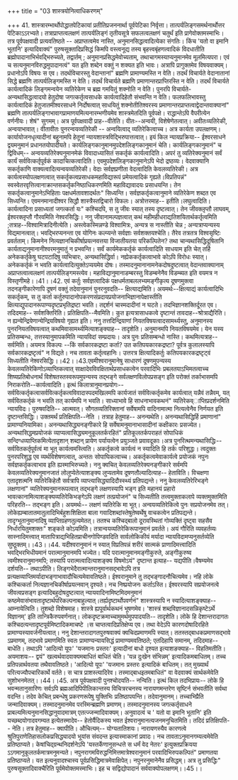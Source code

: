+++
title = "03 शास्त्रयोनित्वाधिकरणम्"

+++
41. शास्त्रारम्भार्थोपोद्धातपेटिकायां प्रतीतिप्रजननार्था पूर्वपेटिका निर्वृत्ता। तात्पर्यलिङ्गसमर्थनार्थोत्तर पेटिकाऽऽरभ्यते। तत्राप्राप्तत्वलक्षणं तात्पर्यलिङ्गं तृतीयसूत्रे सफलत्वलक्षणं चतुर्थं इति प्रागेवोक्तमस्माभिः। तत्र पूर्वपक्षवादी प्रत्यवतिष्ठते -- अप्राप्तत्वमेव नास्ति, अनुमानसिद्धत्वादित्येका संगतिः। किंच 'यतो वा इमानि भूतानि' इत्यादिवाक्यं" पुरुषसूक्तादिप्रसिद्धं किमपि वस्त्वनूद्य तस्य बृहत्त्वबृंहणत्वादिकं विदधातीति ब्रह्मोपादानाभिर्भवद्भिरुच्यते, तद्वार्तम् ; अनुमानप्रसिद्धमेवोच्यताम्, तथाचागमस्याप्यनुमानमेव मूलमित्यपरा। एवं च सत्यनुमानविरुद्धमुपादानत्वं" यत इति शब्देन वक्तुं न शक्यत इति भावः। अत्रापि प्रागुक्तमेव विषयवाक्यम्। प्रधानोऽपि विषयः स एव। तदर्थविचारस्तु वेदान्तानां" ब्रह्मणि प्रामाण्यमस्ति न वेति। तदर्थं विचार्यते वेदानातानां सिद्धे ब्रह्मणि तात्पर्यलिङ्गमस्ति न वेति। तदर्थं विचार्यते ब्रह्मणि प्रमाणान्तरप्राप्तिरस्ति न वेति। तदर्थं विचार्यते कार्यत्वादिकं लिङ्गमन्वयेन व्यतिरेकेण च ब्रह्म गमयितुं शक्नोति न वेति। पुनरपि विचार्यते- अन्यथासिद्धत्वादयो हेतुदोषा जगत्कर्तृत्वसाधके कार्यत्वादिहेतौ संभवन्ति न वेति। फलफलिभावस्तु कार्यत्वादिकं हेतुजातमीश्वरसाधने निर्दोषत्वात् साधयितुं शक्नोतीतिश्वरस्य प्रमाणान्तरप्राप्तत्वाद्वेदान्तवाक्यानां" ब्रह्मणि तात्पर्यलिङ्गाभावागप्रामाणयमित्यनारम्भणीयमेव शास्त्रमेतदिति पूर्वपक्षे। राद्धान्तेऽपि वैपरीत्येन वर्णनीयः। शेषं" सुगमम्। अत्र पूर्वपक्षवादी प्राह--वीतेति। वीतः--अन्वयी, विशेषेणेतत्वात्। अवीतःव्यतिरेकी, अन्वयाभावात्। वीतावीतः पुनरन्वयव्यतिरेकी -- अन्वयित्वाद् व्यतिरेकित्वाच्च। अत्र कार्यता उपलक्षणम्। कार्यायोजनधृत्यादीनां बहूनामपि हेतूनां न्यायशास्त्रविद्भिरुपात्तत्वात्। इयं किल न्यायप्रक्रिया-- ईश्वरसाधने द्वयमनुमानं प्रधानतयोपादीयते। कार्यलिङ्गकानुमानमुपदेशलिङ्गकानुमानं चेति। कार्यलिङ्गकानुमानं" च द्विविधम्-- अन्वयव्यतिरेक्यनुमानमेकं विवादाध्यासितं सकर्तृकं कार्यत्वादिति। अपरं तु व्यतिरेक्यनुमानं सर्वं कार्यं सर्ववित्कर्तृपूर्वकं कादाचित्कत्वादिति। एवमुपदेशलिङ्गकानुमानेऽपि भेदो द्रष्ठव्यः। वेदवाक्यानि सकर्तृकाणि वाक्यत्वादित्यन्वयव्यतिरेकी। वेदाः सर्वज्ञप्रणीता वेदत्वादिति केवलव्यतिरेकी। अत्र कार्यत्वस्योपलक्षणत्वात् सकर्तृकत्वप्रसाधकमहाविद्यारूपं प्रमेयत्वादिकं गृह्यते।विप्रतिपन्नं" स्वस्वेतरवृत्तित्वानाक्रान्तसकर्तृकनिष्ठाधिकरणमिति महाविद्यावादयः प्रसाधयन्ति। तेन सकर्तृकत्वानुमानेऽभिहिताः पक्षधर्मतावशादर्थतः" सिध्यन्ति। सर्वज्ञकर्तृकत्वानुमाने व्यतिरेकेण शब्दत एव सिध्यन्ति। एवमनमानादीश्वर सिद्धौ शास्त्रैस्तद्विचारो विफलः। अत्रोत्तरमाह-- इतीति।लघुत्वादिति। कार्यत्वादिना प्रसाध्यतां जगत्कर्ता यः" कश्चिदपि, स तु जीवः स्यात् तस्य दृष्टत्वात्। तेन जीवक्लृप्तौ लाघवम्, ईश्वरक्लृप्तौ गौरवमिति नेश्वरसिद्धिः। ननु जीवानामल्पज्ञत्वात् कथं महीमहीधराद्यतिशयितार्थकर्तृत्वमिति ;तत्राह--विश्वामित्रादिनीत्येति। अस्त्वेकस्मिन्नण्डे विश्वामित्रः, अन्यत्र स नास्तीति चेन्न ; अन्यत्राप्यन्यस्य विद्यमानत्वात्। भवद्भिरप्यनन्ता एव योगिनः कल्प्यन्ते सर्वज्ञाः सर्वशक्तयश्चेति। तैरेव तत्रतत्र विश्वसृष्टिः प्रवर्तताम्। किमनेन नित्यज्ञानचिकीर्षाप्रयत्नवत्तया विजातीयतया परिकल्पितेन? तथा चान्यथासिद्धिदूषितानि कार्यताद्यनुमानानीश्वरमनुमातुं न प्रभवन्ति। सर्वं कार्यमेककर्तृकं कार्यत्वादिति साधयाम इति चेत् तर्हि अनेककर्तृकेषु घटपटादिषु व्यभिचारः, अन्यथासिद्धिर्वा। नह्येककर्तृकत्वाभावे कोऽपि विरोधः स्यात्। अनेककर्तृकं न भवति कार्यत्वादित्युक्तेऽप्ययमेव दोषः। तस्मादनुमानानामनेकदोषदुष्टत्वात् वेदान्तवाक्यानाम् अप्राप्तत्वात्वलक्षणं तात्पर्यलिङ्गमस्त्येव। महाविद्यानुमानाडम्बरस्तु विडम्बनेनैव विडम्ब्यत इति वयमत्र न विस्तृणीमहे।।41।।42. एवं कर्तुः सर्वज्ञत्वादिकं पक्षधर्मताबललभ्यमङ्गीकृत्य दूषणमुक्त्वा तदनङ्गीकारेणापि दूषणं वक्तुं तदेवानुमानं पुनरनुवदति-- क्षित्याद्यमिति। अयमर्थः--क्षित्याद्यं कार्यत्वादिभिः सकर्तृकम्, स तु कर्ता कर्तुरुपादानोपकरणसंप्रदायप्रयोजनाभिज्ञानापेक्षास्तीति क्षित्याद्युपादानरूपाण्यदृष्टप्रभृतिद्रष्टा भवति। तद्दर्शनं चास्मदादीनां न घटते। तदभिज्ञानशक्तिर्दूरत एव। तदिदमाह-- सर्वशक्तिरिति। प्रतिक्षिपति--मैवमिति। कुत इत्यत्रासाधकत्वे दृष्टान्तं तावदाह--श्रोत्राद्यैरिति। न ह्यन्येन्द्रियेणान्येन्द्रियविषयो गृह्यत इति। ननु तत्तदिन्द्रियाणां नियतविषयत्वादसामर्थ्यस्तु, अनुमानस्य पुनरनियतविषयत्वात् कथमिवासामर्थ्यमित्याशङ्क्याह-- तादृशेति। अनुमानमपि नियतविषयमेव। येन यस्य प्रतिसम्बन्धः, तत्तस्यानुमापकमिति न्यायविदां सम्प्रदायः। अत्र पुनः प्रतिसम्बन्धो नास्ति। कथमित्यत्राह-- सर्वमिति। अयमत्र विकल्पः --किं सर्वकारकद्रष्टा कर्ता? उत कतिपयकारकद्रष्टा? पूर्वत्र कुलालस्यापि सर्वकारकद्रष्टृत्वं" न विद्यते। नच तावता कर्तृत्वहानिः। उत्तरत्र क्षित्यादिकर्तुः कतिपयकारकद्रष्टृट्वं सिध्यतीति नेश्वरसिद्धिः।।42।।43.एवमीश्वरानुमानेषु साधारणं दूषणमुपन्यस्य केवलव्यतिरेकिणोऽव्याप्तिकत्वात् साक्षादेवविवक्षितार्थप्रसाधकत्वेन परवादिभिः प्रबलतयाऽभिमतत्वाच्च शिष्यप्रतिबोधनार्थं विशेषतस्तस्वरूपमुपन्यस्य तद्भङ्गे सर्वलक्षणविलोपप्रसङ्ग इति परोक्तं तर्काभासमपि निराकरोति--कार्यत्वादिति। इत्थं किलात्रानुमानप्रयोगः-- सर्ववित्कर्तृकत्वासर्ववित्कर्तृकत्वविवादास्पदमखिलमपि कार्यजातं सर्ववित्कर्तृकमेव कार्यत्वात् यन्नैवं तन्नैवम्, यत् सर्ववितकर्तृकं न भवति तत् कार्यमपि न भवति। साध्याभावे हि साधनाभावकथनं" व्यतिरेकव्ाप्तिप्रदर्शनमिति न्यायविदः। पुरुषवदिति-- आत्मवत्। सौगतव्यतिरिक्तानां सर्वेषामपि वादिनामात्मा नित्यत्वेनैव निर्णयत इति दृष्टान्तसिद्धिः। उक्तमर्थं प्रतिक्षिपति--नेति । तत्राह हेतुमाह-- अनन्यथेति। अनन्यथासिद्धिर्हि प्रमाणानां" प्रामाण्यनियामिका। अनन्यथासिद्ध्यनङ्गीकारे हि सर्वेषामनुमानाभासादीनां कक्षीकारः प्रसज्येत। अन्यथासिद्धमप्रयोजकं व्याप्यत्वासिद्ध्यमनुकूलतर्करहितं" प्रतिकूलतर्कपराहतं सोपाधिकं सन्दिग्धव्याप्तिकमित्येतादृशान् शब्दान् प्रायेण पर्यायत्वेन प्रयुञ्जते प्रवावदूकाः।अत्र पुनरित्थमन्यथासिद्धिः-- सर्ववितकर्तृपूर्वत्वं मा भूत् कार्यत्वमस्त्विति। अकर्तृकत्वे कार्यत्वं न स्यादिति हि तर्कः परिशुद्धः। त्वदुक्तः पुनरपरिशुद्ध एव व्यर्थविशेषणत्वात्, अन्ततः सोपाघिकत्वाच्च। अकर्तृकत्वमेवाकार्यत्वे प्रयोजकं नपुनः सर्वज्ञकर्तृकत्वाभाव इति ह्यस्माभिरुच्यते। ननु क्वचित् केवलव्यतिरेक्यनङ्गीकारे सर्वमपि केवलव्यतिरेक्यनुमानजातं लोलुप्येतेत्याशङ्क्य लुप्यतामेव दूषणतौल्यादित्याह-- हेताविति। विचक्षणा एतादृशत्मनि व्यतिरेकिहेतौ सर्वत्रापि व्याप्त्यासिद्ध्यादिदौस्स्थ्यं प्रतिपद्यन्ते। ननु केवलव्यतिरेरिभङ्गे लक्षणानां" व्यतिरेक्यनुमानरूपत्वात् तद्भङ्गे लक्षणस्यापि भङ्ग इति महानयं प्रहारो भावत्कानामित्याशङ्क्यव्यतिरेकिभङ्गेऽपि लक्षणं तत्प्रयोजनं" च सिध्यतीति तत्त्वमुक्ताकलापे व्यक्तमुक्तमिति परिहरति-- तद्भङ्ग इति। अयमर्थः-- लक्षणं व्यतिरेकि मा भूत्। अन्वयव्यतिरेकित्वे पुनः सप्रयोजनमेव तत्। लोकेह्यम्बातातमातुलादिभिर्बहुशःशिक्षिता बाला गवादिशब्दांस्तेषुतेष्वर्थेषु वाचकत्वेन प्रतिपद्यन्ते। तादृग्भूतानुमानादिषु व्याप्तिग्रहणतुल्यमेतत्। ततश्च कश्चिद्बालो दूरावस्थितां गोव्यक्तिं दृष्ट्वा सहसैव निर्धारयितुमशक्तः" शङ्कते कोऽयमिति। तत्रान्वयव्यतिरेकिरूपानुमानं प्रवर्तते। अयं गौरिति व्यवहर्तव्यः सास्नादिमत्त्वात् मातापित्राद्यभिहितप्राचीनगोपिण्डवदिति सार्वलोकिकीयं मर्यादा न्यायविदामप्यनुसर्तव्येति सुष्ठूक्तम्।।43।।44. यदीश्वरानुमानं न स्यात् विप्रतिपन्नं शरीरं सात्मकं प्राणादिमत्त्वादिति भवद्भिरभिधीयमानं परात्मानुमानमपि भज्येत। यदि परात्मानुमानमङ्गीकुरुते, अङ्गीकुरुष्व त्वमीश्वरानुमानमपि; तस्यापि परात्मत्वादित्याशङ्क्य विषमोऽयं" दृष्टान्त इत्याह-- यद्यपीति।वैषम्यमेव दर्शयति-- तथाऽपीति। लिङ्गभेदैरात्मान्तरानुमानसद्भावेऽपि तत्र प्रत्यक्षव्याप्तिमर्यादाभङ्गाभावादौचित्यमेवावतिष्ठते। ईश्वरानुमाने तु तद्भङ्गादनौचित्यमेव। नहि लोके कश्चित्कर्ता नित्यज्ञानचिकीर्षाप्रयत्नवान् दृश्यते। नच निष्प्रयोजनः कर्ताऽस्ति। ईश्वरस्यापि सप्रयोजनत्वे जीवत्वप्रसङ्ग इत्यादिबहुदोषदुष्टत्वात् न्यायवादिनामिष्टमिदमनुमानं कष्ठमेवासंभावतादृष्टार्थपरिकल्पनाबाहुल्यात्।तर्ह्यदृष्टार्थोपवर्णनं" शास्त्रस्यापि न स्यादित्याशङ्क्याह-- आम्नायेत्विति। तुशब्दो विशेषमाह। शास्त्रे ह्यपूर्वार्थकथनं भूषणमेव। 'शास्त्रं शब्दविज्ञानादसन्निकृष्टेऽर्थे विज्ञानम्' इति तान्त्रिकैरुपवर्णनात्। लोकदृष्टक्रमाच्चामुमर्थमुपपादयति-- तादृशेति। लोके हि देशान्तरादागतः कश्चिदत्यन्तादृष्टपूर्वमिष्टादिकमाचष्टे ।स चाप्तत्वादिप्रतिक्षेप्य एव। तथा वेदेऽपि कारणदोषादिरहिते प्रामाण्यस्यावर्जनीयत्वात्। ननु देशान्तरादागतपुरुषवाक्यं क्वचिदप्रमाणमपि स्यात्। ततस्तद्बाधकप्रमाणसद्भावे ऽप्रमाणम्, तदभावे प्रमाणमिति स्वतः प्रामाण्यन्यायसिद्धं प्रामाण्यमवतिष्ठते; एतदिहापि समानम्, तदिदमाह--बाधेति। तथाऽपि 'आदित्यो यूपः' 'यजमानः प्रस्तरः' इत्यादीनां बाधो दृश्यत इत्याशङक्याह-- विहतिमतीति। अयमाशयः-- द्वयं" खल्वर्थवादवाक्यमबाधितं बाधितं चेति। 'यन्न दुःखेन संभिन्नम्' इत्यादिकमबाधितम्। तच्च प्रतिपन्नार्थवतया तथैवावतिष्ठते। 'आदित्यो यूपः' 'यजमानः प्रस्तरः इत्यादिकं बाधितम्। तत् मुख्यार्थं परित्यज्यौपचारिकार्थे वर्तते। स चात्र प्राशस्त्यादिरेव। तस्माद्बाधइतमबाधितं" वा वेदवाक्यं सार्थकमेवेति सुशोभनमेतत्।।44।।45. अत्र पूर्वपक्षवादी पुनश्चोदयति-- नन्विति। इत्थं किल तदभिप्रायः-- लोके हि भवन्मतानुसारिणः सर्वऽपि ब्रह्मआदिपिपीलिकान्तस्य विचित्ररचनस्य नारायणमन्तरेण सृष्टिर्न संभवतीति सर्वथा वदन्ति। तदेव केचित् प्रबन्धेषु प्रकरणरूपेषु युक्तिभिः प्रतिष्ठापयन्ति। तदेवानुमानम्। तच्चाभिप्रैति जन्मादिवाक्यम्। तस्मादनुमानमेव परस्मिन्ब्रह्मणि प्रमाणम्। तस्मादनुमानस्य जगत्कर्तृसाधने प्राबल्यमित्यनुमानसिद्धानुवादमात्रम् एतत्ज्जन्मादिवाक्यम्। अनुवादत्वं च ' यतो वा इमानि भूतानि' इति यच्छब्दयोगादवगम्यत इत्येतस्मादेव-- हेतोर्वैदिकस्य भवत ईश्वरानुमानत्यजनमनुचितमिति। तदिदं प्रतिक्षिपति-- नेति। तत्र हेतुमाह-- क्वापीति। औचित्यम्-- योग्यतातिशयः। नारायणस्यैव कारणत्वे श्रुतिपुराणेतिहासलोकप्रसिद्ध्यादयो भूयांस संवदन्त इत्यास्माकानां प्रवादः। नच तावताऽनुमानगम्यत्वमेवेति प्रतिष्ठाप्यते। केषांचिद्ग्रन्थनिदर्शनेऽपि 'यस्तर्केणानुसन्धत्ते स धर्मं वेद नेतरः' इत्युक्तप्रक्रियया ऽऽगमानुकूलतर्कमात्रमनुमन्यते। नपुनरागमविरुद्धनिमित्तमात्रेश्वरानुमानं परवादिभिरुपकल्पितं" प्रमाणतया प्रतिष्ठाप्यते। यत इत्यनुवादश्चास्य पूर्वप्रसिद्धिमात्रमेवाक्षिपेत्। नपुनरनुमानेनैव प्रसिद्धम्। अत्र तु प्रसिद्धिः" पुरुषसूक्तादिवाक्चैरिति पूर्वमेवोक्तमस्माभिः। इह च सद्विद्योपादानं सर्ववाक्योपलक्षणम्।।45।।